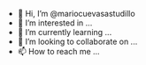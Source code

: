 - 👋 Hi, I’m @mariocuevasastudillo
- 👀 I’m interested in ...
- 🌱 I’m currently learning ...
- 💞️ I’m looking to collaborate on ...
- 📫 How to reach me ...

<!---
mariocuevasastudillo/mariocuevasastudillo is a ✨ special ✨ repository because its `README.md` (this file) appears on your GitHub profile.
You can click the Preview link to take a look at your changes.
--->
